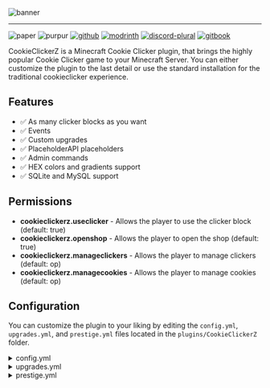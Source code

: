 ![banner](https://file.strassburger.dev/CookieClickerZ_banner.png)

---
![paper](https://cdn.jsdelivr.net/npm/@intergrav/devins-badges@3/assets/compact/supported/paper_vector.svg)
![purpur](https://cdn.jsdelivr.net/npm/@intergrav/devins-badges@3/assets/compact/supported/purpur_vector.svg)
[![github](https://cdn.jsdelivr.net/npm/@intergrav/devins-badges@3/assets/compact/available/github_vector.svg)](https://github.com/KartoffelChipss/cookieclickerz)
[![modrinth](https://cdn.jsdelivr.net/npm/@intergrav/devins-badges@3/assets/compact/available/modrinth_vector.svg)](https://modrinth.com/project/cookieclickerz)
[![discord-plural](https://cdn.jsdelivr.net/npm/@intergrav/devins-badges@3/assets/compact/social/discord-plural_vector.svg)](https://strassburger.org/discord)
[![gitbook](https://cdn.jsdelivr.net/npm/@intergrav/devins-badges@3/assets/compact/documentation/gitbook_vector.svg)](https://cc.strassburger.dev/)

CookieClickerZ is a Minecraft Cookie Clicker plugin, that brings the highly popular Cookie Clicker game to your Minecraft Server. You can either customize the plugin to the last detail or use the standard installation for the traditional cookieclicker experience.

## Features

* ✅ As many clicker blocks as you want
* ✅ Events
* ✅ Custom upgrades
* ✅ PlaceholderAPI placeholders
* ✅ Admin commands
* ✅ HEX colors and gradients support
* ✅ SQLite and MySQL support

## Permissions

* **cookieclickerz.useclicker** - Allows the player to use the clicker block (default: true)
* **cookieclickerz.openshop** - Allows the player to open the shop (default: true)
* **cookieclickerz.manageclickers** - Allows the player to manage clickers (default: op)
* **cookieclickerz.managecookies** - Allows the player to manage cookies (default: op)

## Configuration

You can customize the plugin to your liking by editing the `config.yml`, `upgrades.yml`, and `prestige.yml` files located in the `plugins/CookieClickerZ` folder.

<details>
<summary>config.yml</summary> 

```yaml
#       _____           _    _         _____ _ _      _               ______
#     / ____|          | |  (_)       / ____| (_)    | |             |___  /
#    | |     ___   ___ | | ___  ___  | |    | |_  ___| | _____ _ __     / /
#    | |    / _ \ / _ \| |/ / |/ _ \ | |    | | |/ __| |/ / _ \ '__|   / /
#    | |___| (_) | (_) |   <| |  __/ | |____| | | (__|   <  __/ |     / /__
#    \_____\___/ \___/|_|\_\_|\___|  \_____|_|_|\___|_|\_\___|_|    /_____|

# !!! COLOR CODES !!!
# This plugin supports old color codes like: &c, &l, &o, etc
# It also supports minimessage, which is a more advanced way to format messages:
# https://docs.advntr.dev/minimessage/format.html
# With these, you can also add HEX colors, gradients, hover and click events, etc

# If set to true, LifeStealZ will check for updates and let you know if there's a newer version
checkForUpdates: true

# Set the language to any code found in the "lang" folder (don't add the .yml extension)
# You can add your own language files. Use https://github.com/KartoffelChipss/LifeStealZ/tree/main/src/main/resources/lang/en-US.yml as a template
# If you want to help translating the plugin, please refer to this article: https://lsz.strassburger.dev/contributing/localization
lang: "en-US"

# The the cookie name
cookieName: "&7Cookies"


# === SOUNDS ===

# The sound that will be played when a player clicks a block
# You can find a list of sounds here: https://hub.spigotmc.org/javadocs/bukkit/org/bukkit/Sound.html
clickSound: "BLOCK_WOODEN_BUTTON_CLICK_ON"

# The sound that will be played when a player buys an upgrade
upgradeSound: "ENTITY_PLAYER_LEVELUP"

# The sound that will be played when a player prestiges
prestigeSound: "ENTITY_PLAYER_LEVELUP"

# The sound when there was an error
errorSound: "ENTITY_VILLAGER_NO"


# === ANTICHEAT ===

anticheat:
  cps:
    # If set to true, the plugin will check for the amount of clicks per second
    enabled: true

    # The maximum amount of clicks per second a player is allowed to do
    max: 15

    # The message that will be sent to a player if they click too fast
    message: "&cYou are clicking too fast!"

    # The commands that will be executed if a player clicks too fast
    commands:
      - "kick %player% &cYou are clicking too fast!"

  nomovement:
    # If set to true, the plugin will check if a player is moving
    enabled: true

    # The maximum amount of time a player is allowed to not move (in seconds)
    max: 15

    # The message that will be sent to a player if they are not moving
    message: "&cYou are not moving!"

    # The commands that will be executed if a player is not moving
    commands:
    # - "kick %player% &cYou are not moving!"


# === STORAGE ===

storage:
  # The type of storage to use. You have the following options:
  # "SQLite"
  type: "SQLite"

  # This section is only relevant if you use a MySQL database
  host: "localhost"
  port: 3306
  database: "cookieclicker"
  username: "root"
  password: "password"
```

</details>

<details>
<summary>upgrades.yml</summary>

```yaml
# === UPGRADES ===

# You can add as many upgrades as you want following this structure
wooden_pickaxe:
  # The name of the upgrade
  name: "&6Wooden Pickaxe"
  # The price of the upgrade
  baseprice: "50"
  # The price multiplier for each upgrade
  priceMultiplier: 1.1
  # The material that will be displayed in the shop
  item: "WOODEN_PICKAXE"
  # The amount of cookies per click the upgrade will add
  cpc: "1"
  # The amount of cookies the player will get while offline
  offlineCookies: "0"

stone_pickaxe:
  name: "&6Stone Pickaxe"
  baseprice: "150"
  priceMultiplier: 1.2
  item: "STONE_PICKAXE"
  cpc: "2"
  offlineCookies: "1"

iron_pickaxe:
  name: "&6Iron Pickaxe"
  baseprice: "500"
  priceMultiplier: 1.3
  item: "IRON_PICKAXE"
  cpc: "4"
  offlineCookies: "2"

# Advanced Resources
diamond_pickaxe:
  name: "&6Diamond Pickaxe"
  baseprice: "2000"
  priceMultiplier: 1.4
  item: "DIAMOND_PICKAXE"
  cpc: "8"
  offlineCookies: "5"

netherite_pickaxe:
  name: "&6Netherite Pickaxe"
  baseprice: "10000"
  priceMultiplier: 1.5
  item: "NETHERITE_PICKAXE"
  cpc: "16"
  offlineCookies: "10"

# Rare Items
enchanted_apple:
  name: "&6Enchanted Golden Apple"
  baseprice: "50000"
  priceMultiplier: 1.6
  item: "ENCHANTED_GOLDEN_APPLE"
  cpc: "32"
  offlineCookies: "20"

elytra:
  name: "&6Elytra"
  baseprice: "250000"
  priceMultiplier: 1.7
  item: "ELYTRA"
  cpc: "64"
  offlineCookies: "40"

dragon_egg:
  name: "&6Dragon Egg"
  baseprice: "1000000"
  priceMultiplier: 1.8
  item: "DRAGON_EGG"
  cpc: "128"
  offlineCookies: "80"

# Special Items
beacon:
  name: "&6Beacon"
  baseprice: "5000000"
  priceMultiplier: 1.9
  item: "BEACON"
  cpc: "256"
  offlineCookies: "160"

nether_star:
  name: "&6Nether Star"
  baseprice: "20000000"
  priceMultiplier: 2.0
  item: "NETHER_STAR"
  cpc: "512"
  offlineCookies: "320"

heart_of_the_sea:
  name: "&6Heart of the Sea"
  baseprice: "100000000"
  priceMultiplier: 2.1
  item: "HEART_OF_THE_SEA"
  cpc: "1024"
  offlineCookies: "640"

# Exotic Items
totem_of_undying:
  name: "&6Totem of Undying"
  baseprice: "500000000"
  priceMultiplier: 2.2
  item: "TOTEM_OF_UNDYING"
  cpc: "2048"
  offlineCookies: "1280"

end_crystal:
  name: "&6End Crystal"
  baseprice: "2500000000"
  priceMultiplier: 2.3
  item: "END_CRYSTAL"
  cpc: "4096"
  offlineCookies: "2560"

shulker_shell:
  name: "&6Shulker Shell"
  baseprice: "10000000000"
  priceMultiplier: 2.4
  item: "SHULKER_SHELL"
  cpc: "8192"
  offlineCookies: "5120"

# Ultimate Items
enchanted_netherite:
  name: "&6Enchanted Netherite Ingot"
  baseprice: "50000000000"
  priceMultiplier: 2.5
  item: "NETHERITE_INGOT"
  cpc: "16384"
  offlineCookies: "10240"

ancient_debris:
  name: "&6Ancient Debris"
  baseprice: "250000000000"
  priceMultiplier: 2.6
  item: "ANCIENT_DEBRIS"
  cpc: "32768"
  offlineCookies: "20480"

block_of_netherite:
  name: "&6Block of Netherite"
  baseprice: "1000000000000"
  priceMultiplier: 2.7
  item: "NETHERITE_BLOCK"
  cpc: "65536"
  offlineCookies: "40960"

# Ultimate Special Items
god_apple:
  name: "&6God Apple"
  baseprice: "5000000000000"
  priceMultiplier: 2.8
  item: "ENCHANTED_GOLDEN_APPLE"
  cpc: "131072"
  offlineCookies: "81920"

# Add more items as needed following this structure
```

</details>

<details>
<summary>prestige.yml</summary>

```yaml
# === PRESTIGE ===

# If set to true, the plugin will enable the prestige system
enabled: true

levels:
  1:
    # The name of the prestige level
    name: "&8&l> <!b>&6Prestige I"
    # The price of the prestige level
    cost: "1M"
    # The multiplier that will be applied to the player's cookies
    multiplier: 2

  2:
    name: "&8&l> <!b>&6Prestige II"
    cost: "10M"
    multiplier: 3

  3:
    name: "&8&l> <!b>&6Prestige III"
    price: "100M"
    multiplier: 4

  4:
    name: "&8&l> <!b>&6Prestige IV"
    cost: "1B"
    multiplier: 5

  5:
    name: "&8&l> <!b>&6Prestige V"
    cost: "10B"
    multiplier: 6
```

</details>
